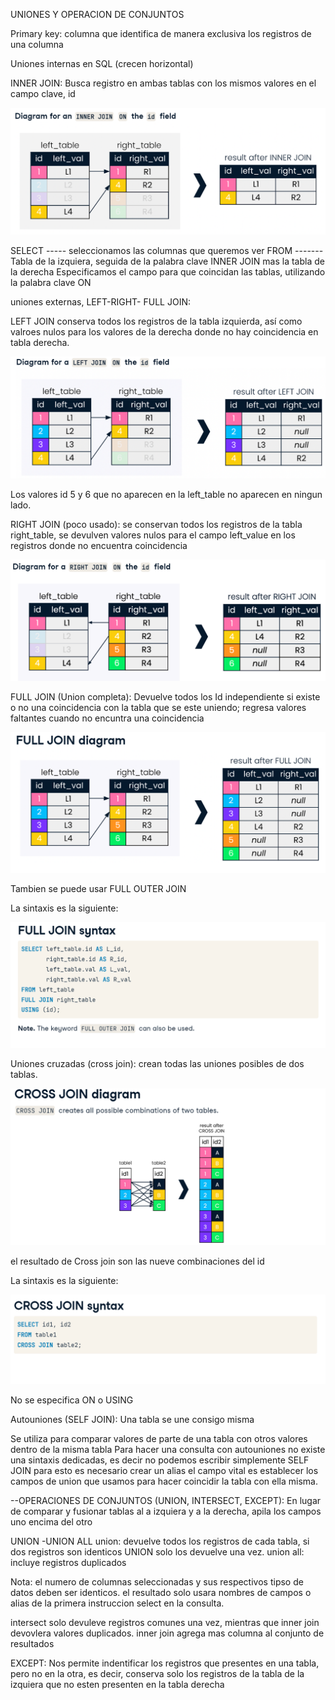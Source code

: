UNIONES Y OPERACION DE CONJUNTOS 


Primary key: columna que identifica de manera exclusiva los registros de una columna

Uniones internas en SQL (crecen horizontal)

INNER JOIN: Busca registro en ambas tablas con los mismos valores en el campo clave, id 

![enter image description here](https://github.com/Yulivel06/Conceptos-SQL/blob/master/UNIONES_Y_OPERACIONES_CONJUNTOS/inner%20join.png)

SELECT ----- seleccionamos las columnas que queremos ver
FROM ------- Tabla de la izquiera, seguida de la palabra clave INNER JOIN mas la tabla de la derecha
Especificamos el campo para que coincidan las tablas, utilizando la palabra clave ON

uniones externas, LEFT-RIGHT- FULL JOIN:

LEFT JOIN conserva todos los registros de la tabla izquierda, así como valroes nulos para los valores de la 
derecha donde no hay coincidencia en tabla derecha. 

![enter image description here](https://github.com/Yulivel06/Conceptos-SQL/blob/master/UNIONES_Y_OPERACIONES_CONJUNTOS/left%20join.png)

Los valores id 5 y 6 que no aparecen en la left_table no aparecen en ningun lado. 

RIGHT JOIN (poco usado): se conservan todos los registros de la tabla right_table, se devulven valores nulos para el campo left_value
en los registros donde no encuentra coincidencia
 
 ![enter image description here](https://github.com/Yulivel06/Conceptos-SQL/blob/master/UNIONES_Y_OPERACIONES_CONJUNTOS/right%20join.png)

FULL JOIN (Union completa): Devuelve todos los Id independiente si existe o no una coincidencia con la tabla que se este uniendo;
regresa valores faltantes cuando no encuntra una coincidencia 

 ![enter image description here](https://github.com/Yulivel06/Conceptos-SQL/blob/master/UNIONES_Y_OPERACIONES_CONJUNTOS/full%20join.png)

Tambien se puede usar FULL OUTER JOIN 

La sintaxis es la siguiente: 

 ![enter image description here](https://github.com/Yulivel06/Conceptos-SQL/blob/master/UNIONES_Y_OPERACIONES_CONJUNTOS/sintaxis%20full%20join.png)


Uniones cruzadas (cross join): crean todas las uniones posibles de dos tablas.

 ![enter image description here](https://github.com/Yulivel06/Conceptos-SQL/blob/master/UNIONES_Y_OPERACIONES_CONJUNTOS/cross%20join.png)

el resultado de Cross join son las nueve combinaciones del id 

La sintaxis es la siguiente: 


 ![enter image description here](https://github.com/Yulivel06/Conceptos-SQL/blob/master/UNIONES_Y_OPERACIONES_CONJUNTOS/sintaxis%20cross%20join.png)

No se especifica ON o USING

Autouniones (SELF JOIN): Una tabla se une consigo misma

Se utiliza para comparar valores de parte de una tabla con otros valores dentro de la misma tabla
Para hacer una consulta con autouniones no existe una sintaxis dedicadas, es decir no podemos escribir simplemente SELF JOIN
para esto es necesario crear un alias
el campo vital es establecer los campos de union que usamos para hacer coincidir la tabla con ella misma. 




--OPERACIONES DE CONJUNTOS (UNION, INTERSECT, EXCEPT): En lugar de comparar y fusionar tablas al a izquiera y a la derecha, apila los campos uno encima del otro 

UNION -UNION ALL
union: devuelve todos los registros de cada tabla, si dos registros son identicos UNION solo los devuelve una vez.
union all: incluye registros duplicados 

Nota: el numero de columnas seleccionadas y sus respectivos tipso de datos deben ser identicos. 
el resultado solo usara nombres de campos o alias de la primera instruccion select en la consulta. 

intersect solo devuleve registros comunes una vez, mientras que inner join devovlera valores duplicados. 
inner join agrega mas columna al conjunto de resultados 


EXCEPT: Nos permite indentificar los registros que presentes en una tabla, pero no en la otra,
es decir, conserva solo los registros de la tabla de la izquiera que no esten presenten en la tabla derecha 
